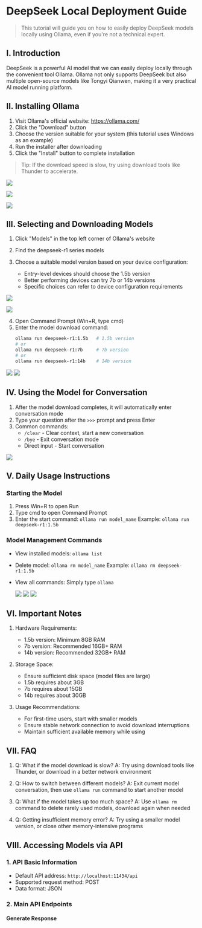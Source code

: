 # DeepSeek Local Deployment Guide

> This tutorial will guide you on how to easily deploy DeepSeek models locally using Ollama, even if you're not a technical expert.

## I. Introduction

DeepSeek is a powerful AI model that we can easily deploy locally through the convenient tool Ollama. Ollama not only supports DeepSeek but also multiple open-source models like Tongyi Qianwen, making it a very practical AI model running platform.

## II. Installing Ollama

1. Visit Ollama's official website: https://ollama.com/
2. Click the "Download" button
3. Choose the version suitable for your system (this tutorial uses Windows as an example)
4. Run the installer after downloading
5. Click the "Install" button to complete installation

> Tip: If the download speed is slow, try using download tools like Thunder to accelerate.

![](https://static.docs-hub.com/1_1739022671446.png)

![](https://static.docs-hub.com/2_1739022688607.png)

![](https://static.docs-hub.com/3_1739022701606.png)

## III. Selecting and Downloading Models

1. Click "Models" in the top left corner of Ollama's website
2. Find the deepseek-r1 series models
3. Choose a suitable model version based on your device configuration:

   - Entry-level devices should choose the 1.5b version
   - Better performing devices can try 7b or 14b versions
   - Specific choices can refer to device configuration requirements

![](https://static.docs-hub.com/4_1739022716714.png)

![](https://static.docs-hub.com/5_1739022755327.png)

4. Open Command Prompt (Win+R, type cmd)
5. Enter the model download command:
   ```bash
   ollama run deepseek-r1:1.5b   # 1.5b version
   # or
   ollama run deepseek-r1:7b     # 7b version
   # or
   ollama run deepseek-r1:14b    # 14b version
   ```

![](https://static.docs-hub.com/6_1739022780336.png)
![](https://static.docs-hub.com/7_1739022767999.png)

## IV. Using the Model for Conversation

1. After the model download completes, it will automatically enter conversation mode
2. Type your question after the `>>>` prompt and press Enter
3. Common commands:
   - `/clear` - Clear context, start a new conversation
   - `/bye` - Exit conversation mode
   - Direct input - Start conversation

![](https://static.docs-hub.com/8_1739022792571.png)

## V. Daily Usage Instructions

### Starting the Model

1. Press Win+R to open Run
2. Type cmd to open Command Prompt
3. Enter the start command: `ollama run model_name`
   Example: `ollama run deepseek-r1:1.5b`

### Model Management Commands

- View installed models: `ollama list`
- Delete model: `ollama rm model_name`
  Example: `ollama rm deepseek-r1:1.5b`
- View all commands: Simply type `ollama`

  ![](https://static.docs-hub.com/9_1739022801741.png)
  ![](https://static.docs-hub.com/1_0_1739022825603.png)
  ![](https://static.docs-hub.com/1_1_1739022834662.png)

## VI. Important Notes

1. Hardware Requirements:

   - 1.5b version: Minimum 8GB RAM
   - 7b version: Recommended 16GB+ RAM
   - 14b version: Recommended 32GB+ RAM

2. Storage Space:

   - Ensure sufficient disk space (model files are large)
   - 1.5b requires about 3GB
   - 7b requires about 15GB
   - 14b requires about 30GB

3. Usage Recommendations:
   - For first-time users, start with smaller models
   - Ensure stable network connection to avoid download interruptions
   - Maintain sufficient available memory while using

## VII. FAQ

1. Q: What if the model download is slow?
   A: Try using download tools like Thunder, or download in a better network environment

2. Q: How to switch between different models?
   A: Exit current model conversation, then use `ollama run` command to start another model

3. Q: What if the model takes up too much space?
   A: Use `ollama rm` command to delete rarely used models, download again when needed

4. Q: Getting insufficient memory error?
   A: Try using a smaller model version, or close other memory-intensive programs

## VIII. Accessing Models via API

### 1. API Basic Information

- Default API address: `http://localhost:11434/api`
- Supported request method: POST
- Data format: JSON

### 2. Main API Endpoints

#### Generate Response
